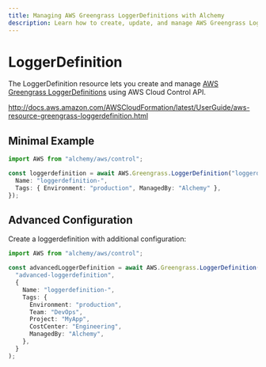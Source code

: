 ```yaml
---
title: Managing AWS Greengrass LoggerDefinitions with Alchemy
description: Learn how to create, update, and manage AWS Greengrass LoggerDefinitions using Alchemy Cloud Control.
---
```


# LoggerDefinition

The LoggerDefinition resource lets you create and manage [AWS Greengrass LoggerDefinitions](https://docs.aws.amazon.com/greengrass/latest/userguide/) using AWS Cloud Control API.

http://docs.aws.amazon.com/AWSCloudFormation/latest/UserGuide/aws-resource-greengrass-loggerdefinition.html

## Minimal Example

```ts
import AWS from "alchemy/aws/control";

const loggerdefinition = await AWS.Greengrass.LoggerDefinition("loggerdefinition-example", {
  Name: "loggerdefinition-",
  Tags: { Environment: "production", ManagedBy: "Alchemy" },
});
```

## Advanced Configuration

Create a loggerdefinition with additional configuration:

```ts
import AWS from "alchemy/aws/control";

const advancedLoggerDefinition = await AWS.Greengrass.LoggerDefinition(
  "advanced-loggerdefinition",
  {
    Name: "loggerdefinition-",
    Tags: {
      Environment: "production",
      Team: "DevOps",
      Project: "MyApp",
      CostCenter: "Engineering",
      ManagedBy: "Alchemy",
    },
  }
);
```

